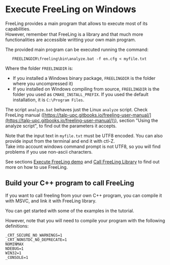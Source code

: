 # Execute FreeLing on Windows

FreeLing provides a main program that allows to execute most of its capabilities.  
However, remember that FreeLing is a library and that much more functionalities are accessible writting your own main program.

The provided main program can be executed running the command:

```
   FREELINGDIR\freeling\bin\analyze.bat -f en.cfg < myfile.txt
```

Where the folder `FREELINGDIR` is:

* If you installed a Windows binary package, `FREELINGDIR` is the folder where you uncompressed it\)
* If you installed on Windows compiling from source, `FREELINGDIR` is the folder you used as `CMAKE_INSTALL_PREFIX`.  If you used the default installation, it is `C:\Program Files`.

The script `analyze.bat` behaves just the Linux `analyze` script. Check FreeLing manual \([https://talp-upc.gitbooks.io/freeling-user-manual/](https://talp-upc.gitbooks.io/freeling-user-manual/)\), section "Using the analyze script", to find out the parameters it accepts.

Note that the input text in `myfile.txt` must be UTF8 encoded. You can also provide input from the terminal and end it with ctl-Z.   
Take into account windows command prompt is not UTF8, so you will find problems if you use non-ascii characters.

See sections [Execute FreeLing demo](../analyzer.md) and [Call FreeLing Library](../user-application.md) to find out more on how to use FreeLing.   


## Build your C++ program to call FreeLing

If you want to call freeling from your own C++ program, you can compile it with MSVC, and link it with FreeLing library. 

You can get started with some of the examples in the tutorial.

However, note that you will need to compile your program with the following  definitions: 
```
_CRT_SECURE_NO_WARNINGS=1
_CRT_NONSTDC_NO_DEPRECATE=1
NOMINMAX
NDEBUG=1
WIN32=1
_CONSOLE=1
```

